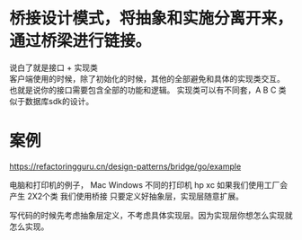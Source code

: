 # 桥接设计模式，将抽象和实施分离开来，通过桥梁进行链接。
说白了就是接口 + 实现类  
客户端使用的时候，除了初始化的时候，其他的全部避免和具体的实现类交互。  
也就是说你的接口需要包含全部的功能和逻辑。
实现类可以有不同套，A B C 
类似于数据库sdk的设计。


# 案例
https://refactoringguru.cn/design-patterns/bridge/go/example

电脑和打印机的例子，
Mac Windows 不同的打印机 hp xc 
如果我们使用工厂会产生 2X2个类
我们使用桥接
只要定义好抽象层，实现层随意扩展。

写代码的时候先考虑抽象层定义，不考虑具体实现层。因为实现层你想怎么实现就怎么实现。